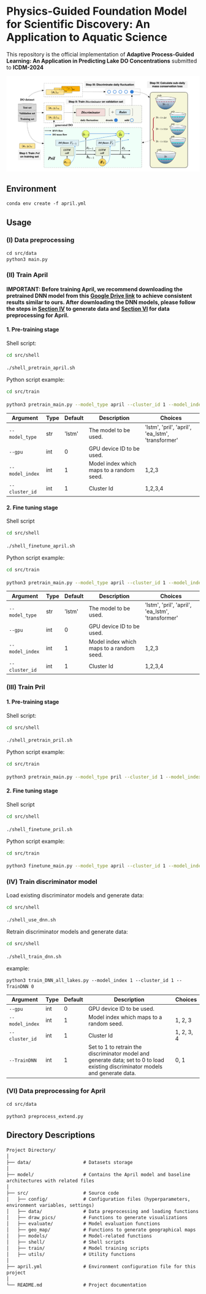 # Physics-Guided Foundation Model for Scientific Discovery: An Application to Aquatic Science
This repository is the official implementation of **Adaptive Process-Guided Learning: An Application in Predicting Lake DO Concentrations** submitted to **ICDM-2024**

![''](img/model.png)

## Environment
```shell
conda env create -f april.yml
```

## Usage

### (I) Data preprocessing
```
cd src/data
python3 main.py
```

### (II) Train April
#### IMPORTANT: Before training April, we recommend downloading the pretrained DNN model from this [Google Drive link](https://drive.google.com/file/d/1a0j5-dQ9S4o3U1hPuH-8OimKS6zdhK1y/view?usp=sharing) to achieve consistent results similar to ours. After downloading the DNN models, please follow the steps in [Section IV](#iv-train-dnn-model) to generate data and [Section VI](#vi-data-preprocessing-for-april) for data preprocessing for April.

#### 1. Pre-training stage

Shell script:
```sh
cd src/shell

./shell_pretrain_april.sh
```

Python script example:
```sh
cd src/train

python3 pretrain_main.py --model_type april --cluster_id 1 --model_index 1
```
| Argument       | Type | Default | Description                               | Choices                                 |
|----------------|------|---------|-------------------------------------------|-----------------------------------------|
| `--model_type` | str  | 'lstm'  | The model to be used.                     | 'lstm', 'pril', 'april', 'ea_lstm', 'transformer' |
| `--gpu`        | int  | 0       | GPU device ID to be used.                 |                                         |
| `--model_index`| int  | 1       | Model index which maps to a random seed.  |  1,2,3                                       |
| `--cluster_id` | int  | 1       | Cluster Id                                |  1,2,3,4                                |

#### 2. Fine tuning stage
Shell script
```sh
cd src/shell

./shell_finetune_april.sh
```


Python script example:

```sh 
cd src/train

python3 pretrain_main.py --model_type april --cluster_id 1 --model_index 1
```

| Argument       | Type | Default | Description                               | Choices                                 |
|----------------|------|---------|-------------------------------------------|-----------------------------------------|
| `--model_type` | str  | 'lstm'  | The model to be used.                     | 'lstm', 'pril', 'april', 'ea_lstm', 'transformer' |
| `--gpu`        | int  | 0       | GPU device ID to be used.                 |                                         |
| `--model_index`| int  | 1       | Model index which maps to a random seed.  |  1,2,3                                       |
| `--cluster_id` | int  | 1       | Cluster Id                                |  1,2,3,4                                |

### (III) Train Pril
#### 1. Pre-training stage

Shell script:
```sh
cd src/shell

./shell_pretrain_pril.sh
```

Python script example:
```sh
cd src/train

python3 pretrain_main.py --model_type pril --cluster_id 1 --model_index 1

```

#### 2. Fine tuning stage
Shell script
```sh
cd src/shell

./shell_finetune_pril.sh
```


Python script example:

```sh 
cd src/train

python3 finetune_main.py --model_type april --cluster_id 1 --model_index 1
```

### (IV) Train discriminator model

Load existing discriminator models and generate data:
```sh
cd src/shell

./shell_use_dnn.sh
```

Retrain discriminator models and generate data:
```sh
cd src/shell

./shell_train_dnn.sh
```

example:
```
python3 train_DNN_all_lakes.py --model_index 1 --cluster_id 1 --TrainDNN 0
```
| Argument        | Type | Default | Description                                                               | Choices                                 |
|-----------------|------|---------|---------------------------------------------------------------------------|-----------------------------------------|
| `--gpu`         | int  | 0       | GPU device ID to be used.                                                 |                                         |
| `--model_index` | int  | 1       | Model index which maps to a random seed.                                  | 1, 2, 3                                 |
| `--cluster_id`  | int  | 1       | Cluster Id                                                                | 1, 2, 3, 4                              |
| `--TrainDNN`    | int  | 1       | Set to 1 to retrain the discriminator model and generate data; set to 0 to load existing discriminator models and generate data. | 0, 1                                    |

### (VI) Data preprocessing for April

```
cd src/data

python3 preprocess_extend.py
```



## Directory Descriptions
```text
Project Directory/
│
├── data/                   # Datasets storage
│
├── model/                  # Contains the April model and baseline architectures with related files
│
├── src/                    # Source code
│   ├── config/             # Configuration files (hyperparameters, environment variables, settings)
│   ├── data/               # Data preprocessing and loading functions
│   ├── draw_pics/          # Functions to generate visualizations
│   ├── evaluate/           # Model evaluation functions
│   ├── geo_map/            # Functions to generate geographical maps
│   ├── models/             # Model-related functions
│   ├── shell/              # Shell scripts
│   ├── train/              # Model training scripts
│   ├── utils/              # Utility functions
│
├── april.yml               # Environment configuration file for this project
│
└── README.md               # Project documentation